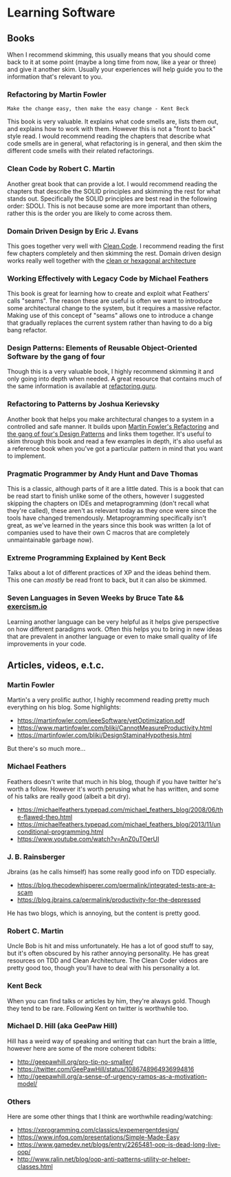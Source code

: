 # Learning Software

## Books

When I recommend skimming, this usually means that you should come back to it at some point (maybe a long time from now, like a year or three) and give it another skim. Usually your experiences will help guide you to the information that's relevant to you.

### Refactoring by Martin Fowler

`Make the change easy, then make the easy change - Kent Beck`

This book is very valuable. It explains what code smells are, lists them out, and explains how to work with them. However this is not a "front to back" style read. I would recommend reading the chapters that describe what code smells are in general, what refactoring is in general, and then skim the different code smells with their related refactorings.

### Clean Code by Robert C. Martin

Another great book that can provide a lot. I would recommend reading the chapters that describe the SOLID principles and skimming the rest for what stands out. Specifically the SOLID principles are best read in the following order: SDOLI. This is not because some are more important than others, rather this is the order you are likely to come across them.

### Domain Driven Design by Eric J. Evans

This goes together very well with [Clean Code](#clean-code-by-robert-c-martin). I recommend reading the first few chapters completely and then skimming the rest. Domain driven design works really well together with the [clean or hexagonal architecture](http://blog.cleancoder.com/uncle-bob/2012/08/13/the-clean-architecture.html)

### Working Effectively with Legacy Code by Michael Feathers

This book is great for learning how to create and exploit what Feathers' calls "seams". The reason these are useful is often we want to introduce some architectural change to the system, but it requires a massive refactor. Making use of this concept of "seams" allows one to introduce a change that gradually replaces the current system rather than having to do a big bang refactor.

### Design Patterns: Elements of Reusable Object-Oriented Software by the gang of four

Though this is a very valuable book, I highly recommend skimming it and only going into depth when needed. A great resource that contains much of the same information is available at [refactoring.guru](refactoring.guru).

### Refactoring to Patterns by Joshua Kerievsky

Another book that helps you make architectural changes to a system in a controlled and safe manner. It builds upon [Martin Fowler's Refactoring](#refactoring-by-martin-fowler) and [the gang of four's Design Patterns](#design-patterns-elements-of-reusable-object-oriented-software-by-the-gang-of-four) and links them together. It's useful to skim through this book and read a few examples in depth, it's also useful as a reference book when you've got a particular pattern in mind that you want to implement.

### Pragmatic Programmer by Andy Hunt and Dave Thomas

This is a classic, although parts of it are a little dated. This is a book that can be read start to finish unlike some of the others, however I suggested skipping the chapters on IDEs and metaprogramming (don't recall what they're called), these aren't as relevant today as they once were since the tools have changed tremendously. Metaprogramming specifically isn't great, as we've learned in the years since this book was written (a lot of companies used to have their own C macros that are completely unmaintainable garbage now).

### Extreme Programming Explained by Kent Beck

Talks about a lot of different practices of XP and the ideas behind them. This one can *mostly* be read front to back, but it can also be skimmed.

### Seven Languages in Seven Weeks by Bruce Tate && [exercism.io](exercism.io)

Learning another language can be very helpful as it helps give perspective on how different paradigms work. Often this helps you to bring in new ideas that are prevalent in another language or even to make small quality of life improvements in your code.

## Articles, videos, e.t.c.

### Martin Fowler
Martin's a very prolific author, I highly recommend reading pretty much everything on his blog. Some highlights:
* https://martinfowler.com/ieeeSoftware/yetOptimization.pdf
* https://www.martinfowler.com/bliki/CannotMeasureProductivity.html
* https://martinfowler.com/bliki/DesignStaminaHypothesis.html

But there's so much more...

### Michael Feathers
Feathers doesn't write that much in his blog, though if you have twitter he's worth a follow. However it's worth perusing what he has written, and some of his talks are really good (albeit a bit dry).
* https://michaelfeathers.typepad.com/michael_feathers_blog/2008/06/the-flawed-theo.html
* https://michaelfeathers.typepad.com/michael_feathers_blog/2013/11/unconditional-programming.html
* https://www.youtube.com/watch?v=AnZ0uTOerUI

### J. B. Rainsberger
Jbrains (as he calls himself) has some really good info on TDD especially.
* https://blog.thecodewhisperer.com/permalink/integrated-tests-are-a-scam
* https://blog.jbrains.ca/permalink/productivity-for-the-depressed

He has two blogs, which is annoying, but the content is pretty good.

### Robert C. Martin
Uncle Bob is hit and miss unfortunately. He has a lot of good stuff to say, but it's often obscured by his rather annoying personality. He has great resources on TDD and Clean Architecture. The Clean Coder videos are pretty good too, though you'll have to deal with his personality a lot.

### Kent Beck
When you can find talks or articles by him, they're always gold. Though they tend to be rare. Following Kent on twitter is worthwhile too.

### Michael D. Hill (aka GeePaw Hill)
Hill has a weird way of speaking and writing that can hurt the brain a little, however here are some of the more coherent tidbits:
* http://geepawhill.org/pro-tip-no-smaller/
* https://twitter.com/GeePawHill/status/1086748964936994816
* http://geepawhill.org/a-sense-of-urgency-ramps-as-a-motivation-model/

### Others
Here are some other things that I think are worthwhile reading/watching:
* https://xprogramming.com/classics/expemergentdesign/
* https://www.infoq.com/presentations/Simple-Made-Easy
* https://www.gamedev.net/blogs/entry/2265481-oop-is-dead-long-live-oop/
* http://www.ralin.net/blog/oop-anti-patterns-utility-or-helper-classes.html


